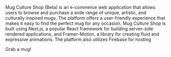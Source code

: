 Mug Culture Shop (Beta) is an e-commerce web application that allows users to browse and purchase a wide range of unique, artistic, and culturally inspired mugs. The platform offers a user-friendly experience that makes it easy to find the perfect mug for any occasion. Mug Culture Shop is built using Next.js, a popular React framework for building server-side rendered applications, and Framer-Motion, a library for creating fluid and expressive animations. The platform also utilizes Firebase for hosting

Grab a mug!
